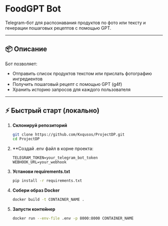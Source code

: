 # FoodGPT Bot

Telegram-бот для распознавания продуктов по фото или тексту и генерации пошаговых рецептов с помощью GPT.

---

## 📦 Описание

Бот позволяет:
- Отправить список продуктов текстом или прислать фотографию ингредиентов
- Получить пошаговый рецепт с помощью GPT (g4f)
- Хранить историю запросов для каждого пользователя
  
---

## ⚡ Быстрый старт (локально)

1. **Склонируй репозиторий**
   ```bash
   git clone https://github.com/Kxqusos/ProjectDP.git
   cd ProjectDP
2. **Создай .env файл в корне проекта:
   ```env
   TELEGRAM_TOKEN=your_telegram_bot_token
   WEBHOOK_URL=your_webhook
3. **Установи requirements.txt**
   ```bash
   pip install -r requirements.txt
4. **Собери образ Docker**
   ```bash
   docker build -t CONTAINER_NAME .
5. **Запусти контейнер**
   ```bash
   docker run --env-file .env -p 8000:8000 CONTAINER_NAME
  
